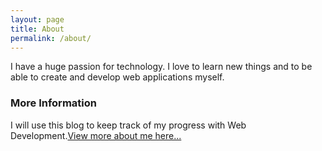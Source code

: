 ```yaml
---
layout: page
title: About
permalink: /about/
---
```


I have a huge passion for technology. I love to learn new things and to be able to create and develop web applications myself.

### More Information

I will use this blog to keep track of my progress with Web Development.[View more about me here...](https://jackwebdev.github.io/A-Brief-Introduction/)

